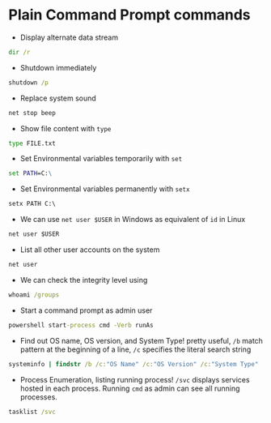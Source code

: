 # Plain Command Prompt commands

* Display alternate data stream
```cmd
dir /r
```

* Shutdown immediately
```cmd
shutdown /p
```

*  Replace system sound
```cmd
net stop beep
```
* Show file content with `type`
```cmd
type FILE.txt
```

* Set Environmental variables temporarily with `set`
```cmd
set PATH=C:\
```

* Set Environmental variables permanently with `setx`
```cmd
setx PATH C:\
```

* We can use `net user $USER` in Windows as equivalent of `id` in Linux
```cmd
net user $USER
```

* List all other user accounts on the system
```cmd
net user
```

* We can check the integrity level using 
```cmd
whoami /groups
```

* Start a command prompt as admin user
```cmd
powershell start-process cmd -Verb runAs
```
* Find out OS name, OS version, and System Type! pretty useful, `/b` match pattern at the beginning of a line, `/c` specifies the literal search string 
```cmd
systeminfo | findstr /b /c:"OS Name" /c:"OS Version" /c:"System Type"
```

* Process Enumeration, listing running process! `/svc` displays services hosted in each process. Running `cmd` as admin can see all running processes.
```cmd
tasklist /svc
```
